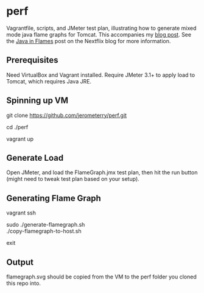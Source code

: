 # perf

Vagrantfile, scripts, and JMeter test plan, illustrating how to generate mixed mode java flame graphs for Tomcat. This accompanies my [blog post](http://blog.jerometerry.com/2016/12/generating-java-mixed-mode-flame-graphs.html). See the [Java in Flames](http://techblog.netflix.com/2015/07/java-in-flames.html) post on the Nextflix blog for more information. 

## Prerequisites

Need VirtualBox and Vagrant installed. Require JMeter 3.1+ to apply load to Tomcat, which requires Java JRE. 

## Spinning up VM

git clone https://github.com/jerometerry/perf.git

cd ./perf

vagrant up

## Generate Load

Open JMeter, and load the FlameGraph.jmx test plan, then hit the run button (might need to tweak test plan based on your setup). 

## Generating Flame Graph

vagrant ssh

sudo ./generate-flamegraph.sh<br/>
./copy-flamegraph-to-host.sh

exit

## Output

flamegraph.svg should be copied from the VM to the perf folder you cloned this repo into. 
